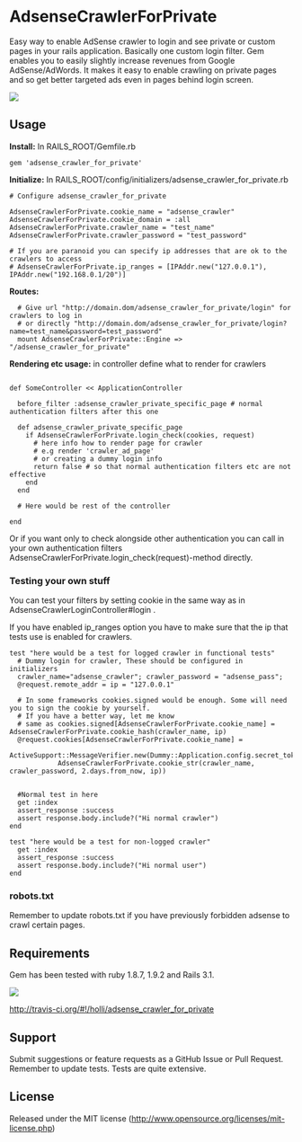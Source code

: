 # AdsenseCrawlerForPrivate

Easy way to enable AdSense crawler to login and see private or custom pages in your rails application.
Basically one custom login filter. Gem enables you to easily slightly increase revenues from Google AdSense/AdWords. It
makes it easy to enable crawling on private pages and so get better targeted ads even in pages behind login screen.

[<img src="https://secure.travis-ci.org/holli/adsense_crawler_for_private.png" />](http://travis-ci.org/holli/adsense_crawler_for_private)

## Usage


**Install:** In RAILS_ROOT/Gemfile.rb

```
gem 'adsense_crawler_for_private'
```

**Initialize:** In RAILS_ROOT/config/initializers/adsense_crawler_for_private.rb

```
# Configure adsense_crawler_for_private

AdsenseCrawlerForPrivate.cookie_name = "adsense_crawler"
AdsenseCrawlerForPrivate.cookie_domain = :all
AdsenseCrawlerForPrivate.crawler_name = "test_name"
AdsenseCrawlerForPrivate.crawler_password = "test_password"

# If you are paranoid you can specify ip addresses that are ok to the crawlers to access
# AdsenseCrawlerForPrivate.ip_ranges = [IPAddr.new("127.0.0.1"), IPAddr.new("192.168.0.1/20")]

```

**Routes:**

```
  # Give url "http://domain.dom/adsense_crawler_for_private/login" for crawlers to log in
  # or directly "http://domain.dom/adsense_crawler_for_private/login?name=test_name&password=test_password"
  mount AdsenseCrawlerForPrivate::Engine => "/adsense_crawler_for_private"
```

**Rendering etc usage:** in controller define what to render for crawlers

```

def SomeController << ApplicationController

  before_filter :adsense_crawler_private_specific_page # normal authentication filters after this one

  def adsense_crawler_private_specific_page
    if AdsenseCrawlerForPrivate.login_check(cookies, request)
      # here info how to render page for crawler
      # e.g render 'crawler_ad_page'
      # or creating a dummy login info
      return false # so that normal authentication filters etc are not effective
    end
  end

  # Here would be rest of the controller

end

```

Or if you want only to check alongside other authentication you can call in your
own authentication filters AdsenseCrawlerForPrivate.login_check(request)-method
directly.


### Testing your own stuff

You can test your filters by setting cookie in the same way as in AdsenseCrawlerLoginController#login .

If you have enabled ip_ranges option you have to make sure that the ip that tests use is enabled for crawlers.

```
test "here would be a test for logged crawler in functional tests"
  # Dummy login for crawler, These should be configured in initializers
  crawler_name="adsense_crawler"; crawler_password = "adsense_pass";
  @request.remote_addr = ip = "127.0.0.1"

  # In some frameworks cookies.signed would be enough. Some will need you to sign the cookie by yourself.
  # If you have a better way, let me know
  # same as cookies.signed[AdsenseCrawlerForPrivate.cookie_name] = AdsenseCrawlerForPrivate.cookie_hash(crawler_name, ip)
  @request.cookies[AdsenseCrawlerForPrivate.cookie_name] =
        ActiveSupport::MessageVerifier.new(Dummy::Application.config.secret_token).generate(
            AdsenseCrawlerForPrivate.cookie_str(crawler_name, crawler_password, 2.days.from_now, ip))


  #Normal test in here
  get :index
  assert_response :success
  assert response.body.include?("Hi normal crawler")
end

test "here would be a test for non-logged crawler"
  get :index
  assert_response :success
  assert response.body.include?("Hi normal user")
end
```

### robots.txt

Remember to update robots.txt if you have previously forbidden adsense to crawl certain pages.

## Requirements

Gem has been tested with ruby 1.8.7, 1.9.2 and Rails 3.1.

[<img src="https://secure.travis-ci.org/holli/adsense_crawler_for_private.png" />](http://travis-ci.org/holli/adsense_crawler_for_private)

http://travis-ci.org/#!/holli/adsense_crawler_for_private

## Support

Submit suggestions or feature requests as a GitHub Issue or Pull Request. Remember to update tests. Tests are quite extensive.

## License

Released under the MIT license (http://www.opensource.org/licenses/mit-license.php)
